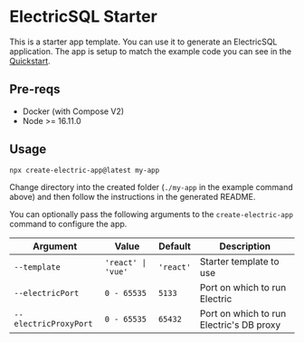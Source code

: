 
# ElectricSQL Starter

This is a starter app template. You can use it to generate an ElectricSQL application. The app is setup to match the example code you can see in the [Quickstart](https://electric-sql.com/docs/quickstart).

## Pre-reqs

- Docker (with Compose V2)
- Node >= 16.11.0

## Usage

```sh
npx create-electric-app@latest my-app
```

Change directory into the created folder (`./my-app` in the example command above) and then follow the instructions in the generated README.

You can optionally pass the following arguments to the `create-electric-app` command to configure the app.

| Argument              | Value                   | Default   | Description
|-----------------------|-------------------------|-----------|--------------
| `--template`          | `'react' \| 'vue'`      | `'react'` | Starter template to use
| `--electricPort`      | `0 - 65535`             | `5133`    | Port on which to run Electric
| `--electricProxyPort` | `0 - 65535`             | `65432`   | Port on which to run Electric's DB proxy


